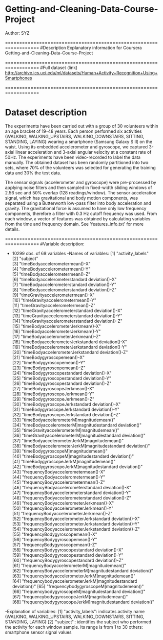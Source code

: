 # Getting-and-Cleaning-Data-Course-Project

Author: SYZ

==================================================================
#Description
Explanatory information for Coursera Getting-and-Cleaning-Data-Course-Project

==================================================================
#Full dataset (link)
http://archive.ics.uci.edu/ml/datasets/Human+Activity+Recognition+Using+Smartphones

==================================================================
# Dataset description
The experiments have been carried out with a group of 30 volunteers within an age bracket of 19-48 years. Each person performed six activities (WALKING, WALKING_UPSTAIRS, WALKING_DOWNSTAIRS, SITTING, STANDING, LAYING) wearing a smartphone (Samsung Galaxy S II) on the waist. Using its embedded accelerometer and gyroscope, we captured 3-axial linear acceleration and 3-axial angular velocity at a constant rate of 50Hz. The experiments have been video-recorded to label the data manually. The obtained dataset has been randomly partitioned into two sets, where 70% of the volunteers was selected for generating the training data and 30% the test data. 

The sensor signals (accelerometer and gyroscope) were pre-processed by applying noise filters and then sampled in fixed-width sliding windows of 2.56 sec and 50% overlap (128 readings/window). The sensor acceleration signal, which has gravitational and body motion components, was separated using a Butterworth low-pass filter into body acceleration and gravity. The gravitational force is assumed to have only low frequency components, therefore a filter with 0.3 Hz cutoff frequency was used. From each window, a vector of features was obtained by calculating variables from the time and frequency domain. See 'features_info.txt' for more details. 

==================================================================
#Variable description:
- 10299 obs. of  68 variables
-Names of variables:
[1] "activity_labels"                                              
 [2] "subject"                                                      
 [3] "timeBodyaccelerometermean()-X"                                
 [4] "timeBodyaccelerometermean()-Y"                                
 [5] "timeBodyaccelerometermean()-Z"                                
 [6] "timeBodyaccelerometerstandard deviation()-X"                  
 [7] "timeBodyaccelerometerstandard deviation()-Y"                  
 [8] "timeBodyaccelerometerstandard deviation()-Z"                  
 [9] "timeGravityaccelerometermean()-X"                             
[10] "timeGravityaccelerometermean()-Y"                             
[11] "timeGravityaccelerometermean()-Z"                             
[12] "timeGravityaccelerometerstandard deviation()-X"               
[13] "timeGravityaccelerometerstandard deviation()-Y"               
[14] "timeGravityaccelerometerstandard deviation()-Z"               
[15] "timeBodyaccelerometerJerkmean()-X"                            
[16] "timeBodyaccelerometerJerkmean()-Y"                            
[17] "timeBodyaccelerometerJerkmean()-Z"                            
[18] "timeBodyaccelerometerJerkstandard deviation()-X"              
[19] "timeBodyaccelerometerJerkstandard deviation()-Y"              
[20] "timeBodyaccelerometerJerkstandard deviation()-Z"              
[21] "timeBodygyroscopemean()-X"                                    
[22] "timeBodygyroscopemean()-Y"                                    
[23] "timeBodygyroscopemean()-Z"                                    
[24] "timeBodygyroscopestandard deviation()-X"                      
[25] "timeBodygyroscopestandard deviation()-Y"                      
[26] "timeBodygyroscopestandard deviation()-Z"                      
[27] "timeBodygyroscopeJerkmean()-X"                                
[28] "timeBodygyroscopeJerkmean()-Y"                                
[29] "timeBodygyroscopeJerkmean()-Z"                                
[30] "timeBodygyroscopeJerkstandard deviation()-X"                  
[31] "timeBodygyroscopeJerkstandard deviation()-Y"                  
[32] "timeBodygyroscopeJerkstandard deviation()-Z"                  
[33] "timeBodyaccelerometerM]magnitudemean()"                       
[34] "timeBodyaccelerometerM]magnitudestandard deviation()"         
[35] "timeGravityaccelerometerM]magnitudemean()"                    
[36] "timeGravityaccelerometerM]magnitudestandard deviation()"      
[37] "timeBodyaccelerometerJerkM]magnitudemean()"                   
[38] "timeBodyaccelerometerJerkM]magnitudestandard deviation()"     
[39] "timeBodygyroscopeM]magnitudemean()"                           
[40] "timeBodygyroscopeM]magnitudestandard deviation()"             
[41] "timeBodygyroscopeJerkM]magnitudemean()"                       
[42] "timeBodygyroscopeJerkM]magnitudestandard deviation()"         
[43] "frequencyBodyaccelerometermean()-X"                           
[44] "frequencyBodyaccelerometermean()-Y"                           
[45] "frequencyBodyaccelerometermean()-Z"                           
[46] "frequencyBodyaccelerometerstandard deviation()-X"             
[47] "frequencyBodyaccelerometerstandard deviation()-Y"             
[48] "frequencyBodyaccelerometerstandard deviation()-Z"             
[49] "frequencyBodyaccelerometerJerkmean()-X"                       
[50] "frequencyBodyaccelerometerJerkmean()-Y"                       
[51] "frequencyBodyaccelerometerJerkmean()-Z"                       
[52] "frequencyBodyaccelerometerJerkstandard deviation()-X"         
[53] "frequencyBodyaccelerometerJerkstandard deviation()-Y"         
[54] "frequencyBodyaccelerometerJerkstandard deviation()-Z"         
[55] "frequencyBodygyroscopemean()-X"                               
[56] "frequencyBodygyroscopemean()-Y"                               
[57] "frequencyBodygyroscopemean()-Z"                               
[58] "frequencyBodygyroscopestandard deviation()-X"                 
[59] "frequencyBodygyroscopestandard deviation()-Y"                 
[60] "frequencyBodygyroscopestandard deviation()-Z"                 
[61] "frequencyBodyaccelerometerM]magnitudemean()"                  
[62] "frequencyBodyaccelerometerM]magnitudestandard deviation()"    
[63] "frequencybodyaccelerometerJerkM]magnitudemean()"              
[64] "frequencybodyaccelerometerJerkM]magnitudestandard deviation()"
[65] "frequencybodygyroscopeM]magnitudemean()"                      
[66] "frequencybodygyroscopeM]magnitudestandard deviation()"        
[67] "frequencybodygyroscopeJerkM]magnitudemean()"                  
[68] "frequencybodygyroscopeJerkM]magnitudestandard deviation()" 

-Explanation of variables:
[1] "activity_labels": indicates activity name (WALKING, WALKING_UPSTAIRS, WALKING_DOWNSTAIRS, SITTING, STANDING, LAYING)
[2] ''subject'': identifies the subject who performed the activity for each window sample. Its range is from 1 to 30
others: smartphone sensor signal values